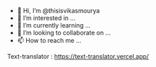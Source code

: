 - 👋 Hi, I’m @thisisvikasmourya
- 👀 I’m interested in ...
- 🌱 I’m currently learning ...
- 💞️ I’m looking to collaborate on ...
- 📫 How to reach me ...

Text-translator :
https://text-translator.vercel.app/







<!---
thisisvikasmourya/thisisvikasmourya is a ✨ special ✨ repository because its `README.md` (this file) appears on your GitHub profile.
You can click the Preview link to take a look at your changes.
--->
